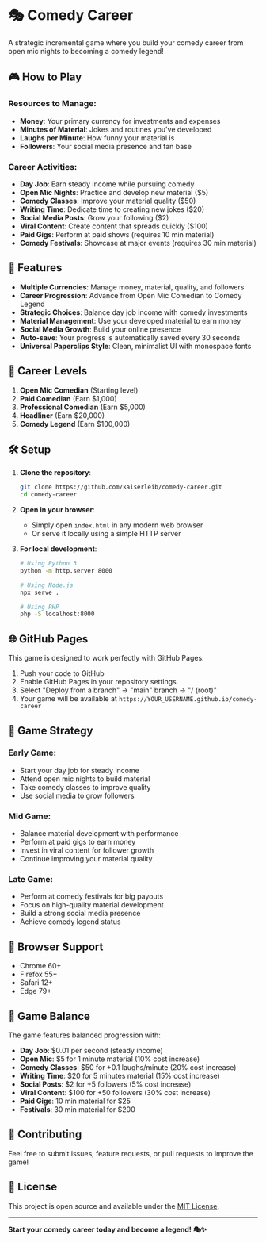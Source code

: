 # 🎭 Comedy Career

A strategic incremental game where you build your comedy career from open mic nights to becoming a comedy legend!

## 🎮 How to Play

### **Resources to Manage:**
- **Money**: Your primary currency for investments and expenses
- **Minutes of Material**: Jokes and routines you've developed
- **Laughs per Minute**: How funny your material is
- **Followers**: Your social media presence and fan base

### **Career Activities:**
- **Day Job**: Earn steady income while pursuing comedy
- **Open Mic Nights**: Practice and develop new material ($5)
- **Comedy Classes**: Improve your material quality ($50)
- **Writing Time**: Dedicate time to creating new jokes ($20)
- **Social Media Posts**: Grow your following ($2)
- **Viral Content**: Create content that spreads quickly ($100)
- **Paid Gigs**: Perform at paid shows (requires 10 min material)
- **Comedy Festivals**: Showcase at major events (requires 30 min material)

## 🚀 Features

- **Multiple Currencies**: Manage money, material, quality, and followers
- **Career Progression**: Advance from Open Mic Comedian to Comedy Legend
- **Strategic Choices**: Balance day job income with comedy investments
- **Material Management**: Use your developed material to earn money
- **Social Media Growth**: Build your online presence
- **Auto-save**: Your progress is automatically saved every 30 seconds
- **Universal Paperclips Style**: Clean, minimalist UI with monospace fonts

## 🎯 Career Levels

1. **Open Mic Comedian** (Starting level)
2. **Paid Comedian** (Earn $1,000)
3. **Professional Comedian** (Earn $5,000)
4. **Headliner** (Earn $20,000)
5. **Comedy Legend** (Earn $100,000)

## 🛠️ Setup

1. **Clone the repository**:
   ```bash
   git clone https://github.com/kaiserleib/comedy-career.git
   cd comedy-career
   ```

2. **Open in your browser**:
   - Simply open `index.html` in any modern web browser
   - Or serve it locally using a simple HTTP server

3. **For local development**:
   ```bash
   # Using Python 3
   python -m http.server 8000
   
   # Using Node.js
   npx serve .
   
   # Using PHP
   php -S localhost:8000
   ```

## 🌐 GitHub Pages

This game is designed to work perfectly with GitHub Pages:

1. Push your code to GitHub
2. Enable GitHub Pages in your repository settings
3. Select "Deploy from a branch" → "main" branch → "/ (root)"
4. Your game will be available at `https://YOUR_USERNAME.github.io/comedy-career`

## 🎨 Game Strategy

### **Early Game:**
- Start your day job for steady income
- Attend open mic nights to build material
- Take comedy classes to improve quality
- Use social media to grow followers

### **Mid Game:**
- Balance material development with performance
- Perform at paid gigs to earn money
- Invest in viral content for follower growth
- Continue improving your material quality

### **Late Game:**
- Perform at comedy festivals for big payouts
- Focus on high-quality material development
- Build a strong social media presence
- Achieve comedy legend status

## 📱 Browser Support

- Chrome 60+
- Firefox 55+
- Safari 12+
- Edge 79+

## 🎯 Game Balance

The game features balanced progression with:
- **Day Job**: $0.01 per second (steady income)
- **Open Mic**: $5 for 1 minute material (10% cost increase)
- **Comedy Classes**: $50 for +0.1 laughs/minute (20% cost increase)
- **Writing Time**: $20 for 5 minutes material (15% cost increase)
- **Social Posts**: $2 for +5 followers (5% cost increase)
- **Viral Content**: $100 for +50 followers (30% cost increase)
- **Paid Gigs**: 10 min material for $25
- **Festivals**: 30 min material for $200

## 🤝 Contributing

Feel free to submit issues, feature requests, or pull requests to improve the game!

## 📄 License

This project is open source and available under the [MIT License](LICENSE).

---

**Start your comedy career today and become a legend! 🎭✨** 